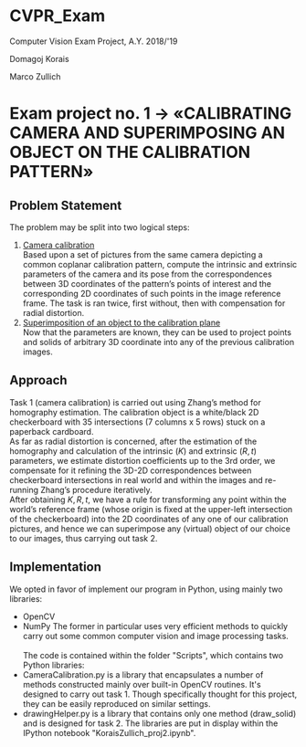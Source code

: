 # CVPR_Exam
Computer Vision Exam Project, A.Y. 2018/'19

Domagoj Korais

Marco Zullich

# Exam project no. 1 → «CALIBRATING CAMERA AND SUPERIMPOSING AN OBJECT ON THE CALIBRATION PATTERN»

## Problem Statement
The problem may be split into two logical steps:
1.	<u>Camera calibration</u><br>
Based upon a set of pictures from the same camera depicting a common coplanar calibration pattern, compute the intrinsic and extrinsic parameters of the camera and its pose from the correspondences between 3D coordinates of the pattern’s points of interest and the corresponding 2D coordinates of such points in the image reference frame.
The task is ran twice, first without, then with compensation for radial distortion.
2.	<u>Superimposition of an object to the calibration plane</u><br>
Now that the parameters are known, they can be used to project points and solids of arbitrary 3D coordinate into any of the previous calibration images.

## Approach
Task 1 (camera calibration) is carried out using Zhang’s method for homography estimation. The calibration object is a white/black 2D checkerboard with 35 intersections (7 columns x 5 rows) stuck on a paperback cardboard.<br>
As far as radial distortion is concerned, after the estimation of the homography and calculation of the intrinsic ($K$) and extrinsic ($R,t$) parameters, we estimate distortion coefficients up to the 3rd order, we compensate for it refining the 3D-2D correspondences between checkerboard intersections in real world and within the images and re-running Zhang’s procedure iteratively.<br>
After obtaining $K,R,t$, we have a rule for transforming any point within the world’s reference frame (whose origin is fixed at the upper-left intersection of the checkerboard) into the 2D coordinates of any one of our calibration pictures, and hence we can superimpose any (virtual) object of our choice to our images, thus carrying out task 2.

## Implementation
We opted in favor of implement our program in Python, using mainly two libraries:
* OpenCV
* NumPy
The former in particular uses very efficient methods to quickly carry out some common computer vision and image processing tasks.
<br><br>
The code is contained within the folder "Scripts", which contains two Python libraries:
* CameraCalibration.py is a library that encapsulates a number of methods constructed mainly over built-in OpenCV routines. It's designed to carry out task 1. Though specifically thought for this project, they can be easily reproduced on similar settings.
* drawingHelper.py is a library that contains only one method (draw_solid) and is designed for task 2.
The libraries are put in display within the IPython notebook "KoraisZullich_proj2.ipynb".

